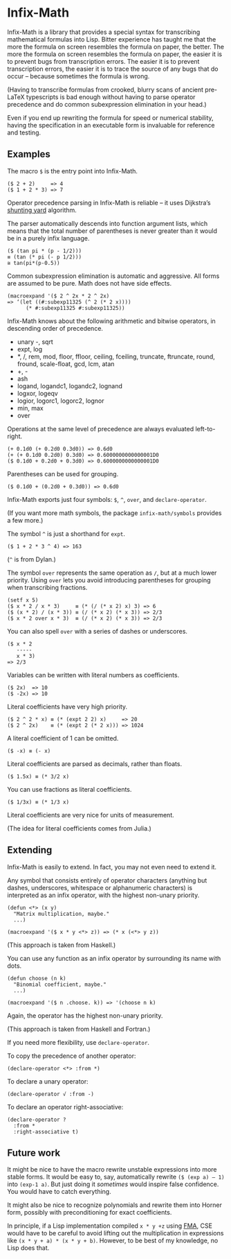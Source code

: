 # Infix-Math

Infix-Math is a library that provides a special syntax for
transcribing mathematical formulas into Lisp. Bitter experience has
taught me that the more the formula on screen resembles the formula on
paper, the better. The more the formula on screen resembles the
formula on paper, the easier it is to prevent bugs from transcription
errors. The easier it is to prevent transcription errors, the easier
it is to trace the source of any bugs that do occur – because
sometimes the formula is wrong.

(Having to transcribe formulas from crooked, blurry scans of ancient
pre-LaTeX typescripts is bad enough without having to parse operator
precedence and do common subexpression elimination in your head.)

Even if you end up rewriting the formula for speed or numerical
stability, having the specification in an executable form is
invaluable for reference and testing.

## Examples

The macro `$` is the entry point into Infix-Math.

    ($ 2 + 2)     => 4
    ($ 1 + 2 * 3) => 7

Operator precedence parsing in Infix-Math is reliable – it uses
Dijkstra’s [shunting yard][] algorithm.

The parser automatically descends into function argument lists, which
means that the total number of parentheses is never greater than it
would be in a purely infix language.

    ($ (tan pi * (p - 1/2)))
    ≡ (tan (* pi (- p 1/2)))
    ≅ tan(pi*(p-0.5))

Common subexpression elimination is automatic and aggressive. All
forms are assumed to be pure. Math does not have side effects.

    (macroexpand '($ 2 ^ 2x * 2 ^ 2x)
    => ‘(let ((#:subexp11325 (^ 2 (* 2 x))))
          (* #:subexp11325 #:subexp11325))

Infix-Math knows about the following arithmetic and bitwise operators,
in descending order of precedence.

- unary -, sqrt
- expt, log
- *, /, rem, mod, floor, ffloor, ceiling, fceiling, truncate,
  ftruncate, round, fround, scale-float, gcd, lcm, atan
- +, -
- ash
- logand, logandc1, logandc2, lognand
- logxor, logeqv
- logior, logorc1, logorc2, lognor
- min, max
- over

Operations at the same level of precedence are always evaluated
left-to-right.

    (+ 0.1d0 (+ 0.2d0 0.3d0)) => 0.6d0
    (+ (+ 0.1d0 0.2d0) 0.3d0) => 0.6000000000000001D0
    ($ 0.1d0 + 0.2d0 + 0.3d0) => 0.6000000000000001D0

Parentheses can be used for grouping.

    ($ 0.1d0 + (0.2d0 + 0.3d0)) => 0.6d0

Infix-Math exports just four symbols: `$`, `^`, `over`, and
`declare-operator`.

(If you want more math symbols, the package `infix-math/symbols`
provides a few more.)

The symbol `^` is just a shorthand for `expt`.

    ($ 1 + 2 * 3 ^ 4) => 163

(`^` is from Dylan.)

The symbol `over` represents the same operation as `/`, but at a much
lower priority. Using `over` lets you avoid introducing parentheses
for grouping when transcribing fractions.

    (setf x 5)
    ($ x * 2 / x * 3)     ≡ (* (/ (* x 2) x) 3) => 6
    ($ (x * 2) / (x * 3)) ≡ (/ (* x 2) (* x 3)) => 2/3
    ($ x * 2 over x * 3)  ≡ (/ (* x 2) (* x 3)) => 2/3

You can also spell `over` with a series of dashes or underscores.

    ($ x * 2
       -----
       x * 3)
    => 2/3

Variables can be written with literal numbers as coefficients.

    ($ 2x)  => 10
    ($ -2x) => 10

Literal coefficients have very high priority.

    ($ 2 ^ 2 * x) ≡ (* (expt 2 2) x)     => 20
    ($ 2 ^ 2x)    ≡ (* (expt 2 (* 2 x))) => 1024

A literal coefficient of 1 can be omitted.

    ($ -x) ≡ (- x)

Literal coefficients are parsed as decimals, rather than floats.

    ($ 1.5x) ≡ (* 3/2 x)

You can use fractions as literal coefficients.

    ($ 1/3x) ≡ (* 1/3 x)

Literal coefficients are very nice for units of measurement.

(The idea for literal coefficients comes from Julia.)

## Extending

Infix-Math is easily to extend. In fact, you may not even need to
extend it.

Any symbol that consists entirely of operator characters (anything but
dashes, underscores, whitespace or alphanumeric characters) is
interpreted as an infix operator, with the highest non-unary priority.

    (defun <*> (x y)
      "Matrix multiplication, maybe."
      ...)

    (macroexpand '($ x * y <*> z)) => (* x (<*> y z))

(This approach is taken from Haskell.)

You can use any function as an infix operator by surrounding its name
with dots.

    (defun choose (n k)
      "Binomial coefficient, maybe."
      ...)

    (macroexpand '($ n .choose. k)) => '(choose n k)

Again, the operator has the highest non-unary priority.

(This approach is taken from Haskell and Fortran.)

If you need more flexibility, use `declare-operator`.

To copy the precedence of another operator:

    (declare-operator <*> :from *)

To declare a unary operator:

    (declare-operator √ :from -)

To declare an operator right-associative:

    (declare-operator ?
      :from *
      :right-associative t)

## Future work

It might be nice to have the macro rewrite unstable expressions into
more stable forms. It would be easy to, say, automatically rewrite `($
(exp a) – 1)` into `(exp-1 a)`. But just doing it *sometimes* would
inspire false confidence. You would have to catch everything.

It might also be nice to recognize polynomials and rewrite them into
Horner form, possibly with preconditioning for exact coefficients.

In principle, if a Lisp implementation compiled `x * y +z` using
[FMA][], CSE would have to be careful to avoid lifting out the
multiplication in expressions like `(x * y + a) * (x * y + b)`.
However, to be best of my knowledge, no Lisp does that.

[FMA]: https://en.wikipedia.org/wiki/Fused_multiply%E2%80%93add
[Julia]: http://julialang.org
[shunting yard]: https://en.wikipedia.org/wiki/Shunting-yard_algorithm
